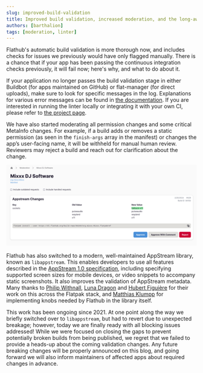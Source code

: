 ```yaml
---
slug: improved-build-validation
title: Improved build validation, increased moderation, and the long-awaited switch to libappstream
authors: [barthalion]
tags: [moderation, linter]
---
```


Flathub's automatic build validation is more thorough now, and includes checks for issues we previously would have only flagged manually. There is a chance that if your app has been passing the continuous integration checks previously, it will fail now; here's why, and what to do about it.

<!-- truncate -->

If your application no longer passes the build validation stage in either Buildbot (for apps maintained on GitHub) or flat-manager (for direct uploads), make sure to look for specific messages in the log. Explanations for various error messages can be found in [the documentation][1]. If you are interested in running the linter locally or integrating it with your own CI, please refer to [the project page][2].

We have also started moderating all permission changes and some critical MetaInfo changes. For example, if a build adds or removes a static permission (as seen in the `finish-args` array in the manifest) or changes the app’s user-facing name, it will be withheld for manual human review. Reviewers may reject a build and reach out for clarification about the change.

![An example build withheld for manual review](moderation.png)

Flathub has also switched to a modern, well-maintained AppStream library, known as `libappstream`. This enables developers to use all features described in the [AppStream 1.0 specification][3], including specifying supported screen sizes for mobile devices, or video snippets to accompany static screenshots. It also improves the validation of AppStream metadata. Many thanks to [Philip Withnall][4], [Luna Dragon][5] and [Hubert Figuière][6] for their work on this across the Flatpak stack, and [Matthias Klumpp][7] for implementing knobs needed by Flathub in the library itself.

This work has been ongoing since 2021. At one point along the way we briefly switched over to `libappstream`, but had to revert due to unexpected breakage; however, today we are finally ready with all blocking issues addressed! While we were focused on closing the gaps to prevent potentially broken builds from being published, we regret that we failed to provide a heads-up about the coming validation changes. Any future breaking changes will be properly announced on this blog, and going forward we will also inform maintainers of affected apps about required changes in advance.

[1]: /docs/for-app-authors/linter/
[2]: https://github.com/flathub-infra/flatpak-builder-lint
[3]: https://www.freedesktop.org/software/appstream/docs/
[4]: https://tecnocode.co.uk/
[5]: https://nullrequest.com/
[6]: https://www.figuiere.net/hub/
[7]: https://blog.tenstral.net/
